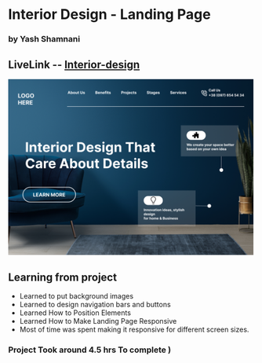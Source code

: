 # Interior Design -  Landing Page

### by Yash Shamnani 

 

 

 

## LiveLink -- [Interior-design](https://yashshamnani-interior-design-homepage.netlify.app/)



![img](images/10.png)

## Learning from project

 
  - Learned to put background images 
  - Learned to design navigation bars and buttons
  - Learned How to Position Elements
  - Learned How to Make Landing Page Responsive
  - Most of time was spent making it responsive for different screen sizes.
  
  


### Project Took around 4.5 hrs To complete )



 